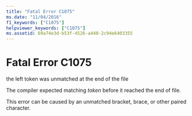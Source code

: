 ```yaml
---
title: "Fatal Error C1075"
ms.date: "11/04/2016"
f1_keywords: ["C1075"]
helpviewer_keywords: ["C1075"]
ms.assetid: 69a74e3d-b53f-4526-a440-2c94e6403355
---
```

# Fatal Error C1075

the left token was unmatched at the end of the file

The compiler expected matching *token* before it reached the end of file.

This error can be caused by an unmatched bracket, brace, or other paired character.
